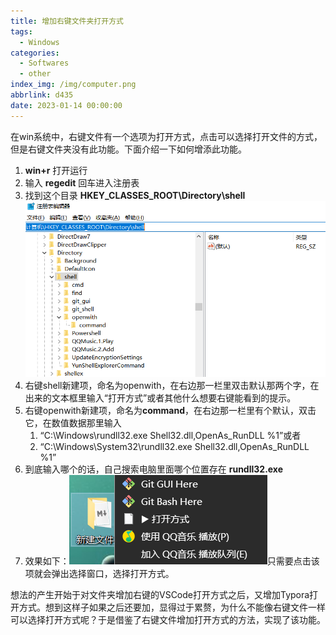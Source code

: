 ```yaml
---
title: 增加右键文件夹打开方式
tags:
  - Windows
categories:
  - Softwares
  - other
index_img: /img/computer.png
abbrlink: d435
date: 2023-01-14 00:00:00
---
```


在win系统中，右键文件有一个选项为打开方式，点击可以选择打开文件的方式，但是右键文件夹没有此功能。下面介绍一下如何增添此功能。<!--more-->

1. **win+r** 打开运行
2. 输入 **regedit** 回车进入注册表
3. 找到这个目录 **HKEY\_CLASSES\_ROOT\Directory\shell**![image-1](../../../../image/RightClick/dict.png)
4. 右键shell新建项，命名为openwith，在右边那一栏里双击默认那两个字，在出来的文本框里输入“打开方式”或者其他什么想要右键能看到的提示。
5. 右键openwith新建项，命名为**command**，在右边那一栏里有个默认，双击它，在数值数据那里输入
   1. “C:\Windows\rundll32.exe Shell32.dll,OpenAs\_RunDLL %1”或者
   2. “C:\Windows\System32\rundll32.exe Shell32.dll,OpenAs\_RunDLL %1”
6. 到底输入哪个的话，自己搜索电脑里面哪个位置存在 **rundll32.exe**
7. 效果如下：![image-2](../../../../image/RightClick/result.png)只需要点击该项就会弹出选择窗口，选择打开方式。

想法的产生开始于对文件夹增加右键的VSCode打开方式之后，又增加Typora打开方式。想到这样子如果之后还要加，显得过于累赘，为什么不能像右键文件一样可以选择打开方式呢？于是借鉴了右键文件增加打开方式的方法，实现了该功能。
